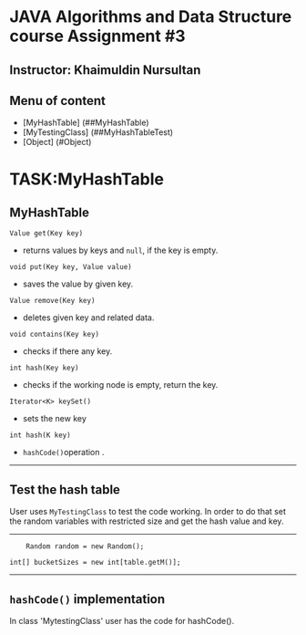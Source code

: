 # JAVA Algorithms and Data Structure course Assignment #3

Instructor: Khaimuldin Nursultan
---



## Menu of content
- [MyHashTable]  (##MyHashTable)
- [MyTestingClass] (##MyHashTableTest)
- [Object] (#Object)



# TASK:MyHashTable


## MyHashTable
```
Value get(Key key)  
``` 
- returns values by keys and ```null```, if the key is empty.


```
void put(Key key, Value value)
``` 
- saves the value by given key.


```
Value remove(Key key)
```
- deletes given key and related data.

```
void contains(Key key)

``` 
- checks if there any key.

```
int hash(Key key) 
``` 

- checks if the working node is empty, return the key.


```
Iterator<K> keySet()
```
-  sets the new key 
```
int hash(K key)
```

- ```hashCode()```operation .
---

## Test the hash table

User uses ```MyTestingClass``` to test the code working. 
In order to do that set the random variables with restricted size and get the hash value and key.

---

```    Random random = new Random();```




  ```int[] bucketSizes = new int[table.getM()];```

---

  ##  ```hashCode()``` implementation

In class 'MytestingClass' user has the code for hashCode().
